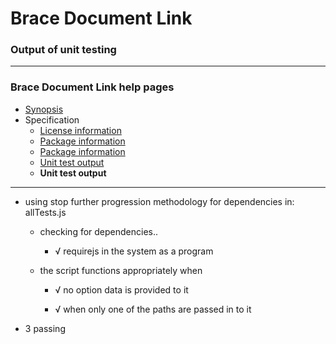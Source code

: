 # Brace Document Link
### Output of unit testing
 
----
### Brace Document Link help pages
* [Synopsis](https://github.com/restarian/brace_document_link/blob/master/docs/synopsis.md)
* Specification
  * [License information](https://github.com/restarian/brace_document_link/blob/master/docs/specification/license_information.md)
  * [Package information](https://github.com/restarian/brace_document_link/blob/master/docs/specification/package_information.md)
  * [Package information](https://github.com/restarian/brace_document_link/blob/master/docs/specification/package_information.md)
  * [Unit test output](https://github.com/restarian/brace_document_link/blob/master/docs/specification/unit_test_output.md)
  * **Unit test output**
----

  * using stop further progression methodology for dependencies in: allTests.js

    * checking for dependencies..

      * √ requirejs in the system as a program

    * the script functions appropriately when

      * √ no option data is provided to it

      * √ when only one of the paths are passed in to it


  * 3 passing


